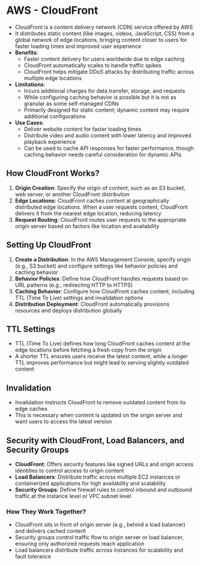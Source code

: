 # AWS - CloudFront

- CloudFront is a content delivery network (CDN) service offered by AWS
- It distributes static content (like images, videos, JavaScript, CSS) from a global network of edge locations, bringing content closer to users for faster loading times and improved user experience
- **Benefits**:
  - Faster content delivery for users worldwide due to edge caching
  - CloudFront automatically scales to handle traffic spikes
  - CloudFront helps mitigate DDoS attacks by distributing traffic across multiple edge locations
- **Limitations**:
  - Incurs additional charges for data transfer, storage, and requests
  - While configuring caching behavior is possible but it is not as granular as some self-managed CDNs
  - Primarily designed for static content; dynamic content may require additional configurations
- **Use Cases**:
  - Deliver website content for faster loading times
  - Distribute video and audio content with lower latency and improved playback experience
  - Can be used to cache API responses for faster performance, though caching behavior needs careful consideration for dynamic APIs

## How CloudFront Works?
1. **Origin Creation**: Specify the origin of content, such as an S3 bucket, web server, or another CloudFront distribution
2. **Edge Locations**: CloudFront caches content at geographically distributed edge locations. When a user requests content, CloudFront delivers it from the nearest edge location, reducing latency
3. **Request Routing**: CloudFront routes user requests to the appropriate origin server based on factors like location and availability

## Setting Up CloudFront
1. **Create a Distribution**: In the AWS Management Console, specify origin (e.g., S3 bucket) and configure settings like behavior policies and caching behavior
2. **Behavior Policies**: Define how CloudFront handles requests based on URL patterns (e.g., redirecting HTTP to HTTPS)
3. **Caching Behavior**: Configure how CloudFront caches content, including TTL (Time To Live) settings and invalidation options
4. **Distribution Deployment**: CloudFront automatically provisions resources and deploys distribution globally

## TTL Settings
- TTL (Time To Live) defines how long CloudFront caches content at the edge locations before fetching a fresh copy from the origin
- A shorter TTL ensures users receive the latest content, while a longer TTL improves performance but might lead to serving slightly outdated content

## Invalidation
- Invalidation instructs CloudFront to remove outdated content from its edge caches
- This is necessary when content is updated on the origin server and want users to access the latest version

## Security with CloudFront, Load Balancers, and Security Groups
- **CloudFront**: Offers security features like signed URLs and origin access identities to control access to origin content
- **Load Balancers**: Distribute traffic across multiple EC2 instances or containerized applications for high availability and scalability
- **Security Groups**: Define firewall rules to control inbound and outbound traffic at the instance level or VPC subnet level

### How They Work Together?
- CloudFront sits in front of origin server (e.g., behind a load balancer) and delivers cached content
- Security groups control traffic flow to origin server or load balancer, ensuring only authorized requests reach application
- Load balancers distribute traffic across instances for scalability and fault tolerance